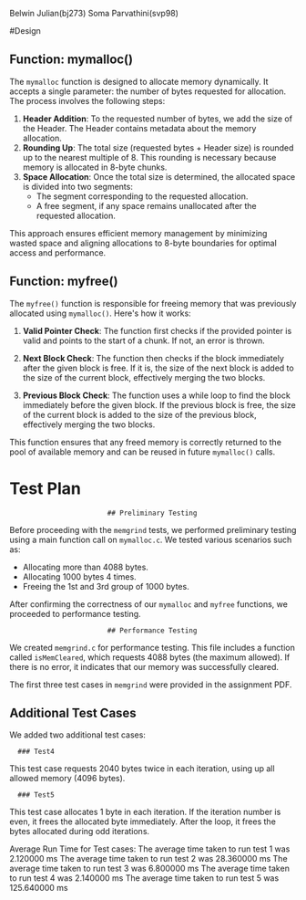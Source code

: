 Belwin Julian(bj273)
Soma Parvathini(svp98)



#Design

## Function: mymalloc()

The `mymalloc` function is designed to allocate memory dynamically. It accepts a single parameter: the number of bytes requested for allocation. The process involves the following steps:

1. **Header Addition**: To the requested number of bytes, we add the size of the Header. The Header contains metadata about the memory allocation.
2. **Rounding Up**: The total size (requested bytes + Header size) is rounded up to the nearest multiple of 8. This rounding is necessary because memory is allocated in 8-byte chunks.
3. **Space Allocation**: Once the total size is determined, the allocated space is divided into two segments:
   - The segment corresponding to the requested allocation.
   - A free segment, if any space remains unallocated after the requested allocation.

This approach ensures efficient memory management by minimizing wasted space and aligning allocations to 8-byte boundaries for optimal access and performance.


## Function: myfree()

The `myfree()` function is responsible for freeing memory that was previously allocated using `mymalloc()`. Here's how it works:

1. **Valid Pointer Check**: The function first checks if the provided pointer is valid and points to the start of a chunk. If not, an error is thrown.

2. **Next Block Check**: The function then checks if the block immediately after the given block is free. If it is, the size of the next block is added to the size of the current block, effectively merging the two blocks.

3. **Previous Block Check**: The function uses a while loop to find the block immediately before the given block. If the previous block is free, the size of the current block is added to the size of the previous block, effectively merging the two blocks.

This function ensures that any freed memory is correctly returned to the pool of available memory and can be reused in future `mymalloc()` calls.





# Test Plan

                            ## Preliminary Testing

Before proceeding with the `memgrind` tests, we performed preliminary testing using a main function call on `mymalloc.c`. We tested various scenarios such as:

- Allocating more than 4088 bytes.
- Allocating 1000 bytes 4 times.
- Freeing the 1st and 3rd group of 1000 bytes.

After confirming the correctness of our `mymalloc` and `myfree` functions, we proceeded to performance testing.

                            ## Performance Testing

We created `memgrind.c` for performance testing. This file includes a function called `isMemCleared`, which requests 4088 bytes (the maximum allowed). If there is no error, it indicates that our memory was successfully cleared.

The first three test cases in `memgrind` were provided in the assignment PDF.

## Additional Test Cases

We added two additional test cases:

      ### Test4

This test case requests 2040 bytes twice in each iteration, using up all allowed memory (4096 bytes).

      ### Test5

This test case allocates 1 byte in each iteration. If the iteration number is even, it frees the allocated byte immediately. After the loop, it frees the bytes allocated during odd iterations.



Average Run Time for Test cases:
The average time taken to run test 1 was 2.120000 ms
The average time taken to run test 2 was 28.360000 ms
The average time taken to run test 3 was 6.800000 ms
The average time taken to run test 4 was 2.140000 ms
The average time taken to run test 5 was 125.640000 ms


